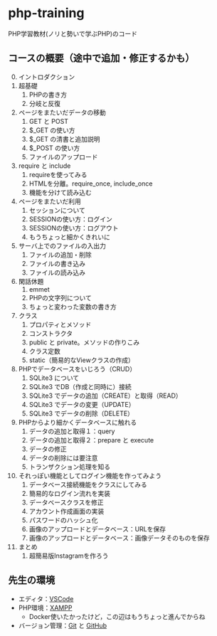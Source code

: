 # php-training
PHP学習教材(ノリと勢いで学ぶPHP)のコード

## コースの概要（途中で追加・修正するかも）

0. イントロダクション
1. 超基礎
    1. PHPの書き方
    2. 分岐と反復
2. ページをまたいだデータの移動
    1. GET と POST
    2. $_GET の使い方
    3. $_GET の清書と追加説明
    4. $_POST の使い方
    5. ファイルのアップロード
3. require と include
    1. requireを使ってみる
    2. HTMLを分離。require_once, include_once
    3. 機能を分けて読み込む
4. ページをまたいだ利用
    1. セッションについて
    2. SESSIONの使い方：ログイン
    3. SESSIONの使い方：ログアウト
    4. もうちょっと細かくきれいに
5. サーバ上でのファイルの入出力
    1. ファイルの追加・削除
    2. ファイルの書き込み
    3. ファイルの読み込み
6. 閑話休題
    1. emmet
    2. PHPの文字列について
    3. ちょっと変わった変数の書き方
7. クラス
    1. プロパティとメソッド
    2. コンストラクタ
    3. public と private。メソッドの作りこみ
    4. クラス定数
    5. static（簡易的なViewクラスの作成）
8. PHPでデータベースをいじろう（CRUD）
    1. SQLite3 について
    2. SQLite3 でDB（作成と同時に）接続
    3. SQLite3 でデータの追加（CREATE）と取得（READ）
    4. SQLite3 でデータの変更（UPDATE）
    5. SQLite3 でデータの削除（DELETE）
9. PHPからより細かくデータベースに触れる
    1. データの追加と取得１：query
    2. データの追加と取得２：prepare と execute
    3. データの修正
    4. データの削除には要注意
    5. トランザクション処理を知る
10. それっぽい機能としてログイン機能を作ってみよう
    1. データベース接続機能をクラスにしてみる
    2. 簡易的なログイン流れを実装
    3. データベースクラスを修正
    4. アカウント作成画面の実装
    5. パスワードのハッシュ化
    6. 画像のアップロードとデータベース：URLを保存
    7. 画像のアップロードとデータベース：画像データそのものを保存
11. まとめ
    1. 超簡易版Instagramを作ろう

## 先生の環境
- エディタ：[VSCode](https://code.visualstudio.com/)
- PHP環境：[XAMPP](https://www.apachefriends.org/jp/index.html)
    - Docker使いたかったけど，この辺はもうちょっと進んでからね
- バージョン管理：[Git](https://git-scm.com/) と [GitHub](https://github.com/)